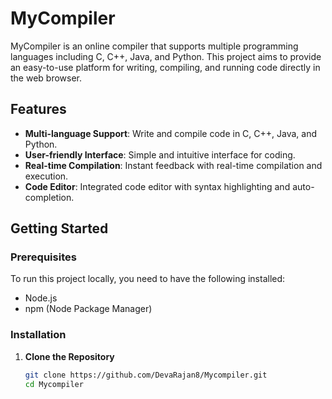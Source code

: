 # MyCompiler

MyCompiler is an online compiler that supports multiple programming languages including C, C++, Java, and Python. This project aims to provide an easy-to-use platform for writing, compiling, and running code directly in the web browser.

## Features

- **Multi-language Support**: Write and compile code in C, C++, Java, and Python.
- **User-friendly Interface**: Simple and intuitive interface for coding.
- **Real-time Compilation**: Instant feedback with real-time compilation and execution.
- **Code Editor**: Integrated code editor with syntax highlighting and auto-completion.

## Getting Started

### Prerequisites

To run this project locally, you need to have the following installed:

- Node.js
- npm (Node Package Manager)

### Installation

1. **Clone the Repository**

   ```bash
   git clone https://github.com/DevaRajan8/Mycompiler.git
   cd Mycompiler
